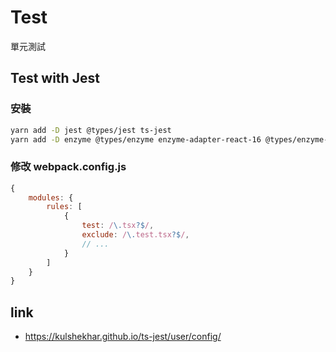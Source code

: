 # Test

單元測試

## Test with Jest

### 安裝

```sh
yarn add -D jest @types/jest ts-jest
yarn add -D enzyme @types/enzyme enzyme-adapter-react-16 @types/enzyme-adapter-react-16 enzyme-to-json @types/enzyme-to-json
```

### 修改 webpack.config.js
```js
{
    modules: {
        rules: [
            {
                test: /\.tsx?$/,
                exclude: /\.test.tsx?$/,
                // ...
            }
        ]
    }
}
```

## link

- https://kulshekhar.github.io/ts-jest/user/config/
